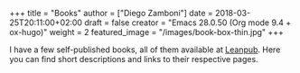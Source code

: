 +++
title = "Books"
author = ["Diego Zamboni"]
date = 2018-03-25T20:11:00+02:00
draft = false
creator = "Emacs 28.0.50 (Org mode 9.4 + ox-hugo)"
weight = 2
featured_image = "/images/book-box-thin.jpg"
+++

I have a few self-published books, all of them available at [Leanpub](https://leanpub.com/u/zzamboni). Here you can find short descriptions and links to their respective pages.

